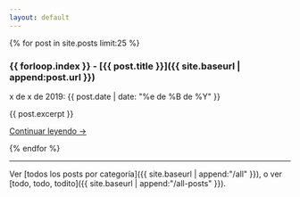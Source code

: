 ```yaml
---
layout: default
---
```


{% for post in site.posts limit:25 %}

### {{ forloop.index }} - [{{ post.title }}]({{ site.baseurl | append:post.url }})

<p>x de x de 2019: {{ post.date | date: "%e de %B de %Y" }}</p>

{{ post.excerpt }}

<a rel="full-article" href="{{ site.baseurl | append:post.url }}">
Continuar leyendo →
</a>

{% endfor %}

<hr>

Ver [todos los posts por categoría]({{ site.baseurl | append:"/all" }}), o ver
[todo, todo, todito]({{ site.baseurl | append:"/all-posts" }}).
